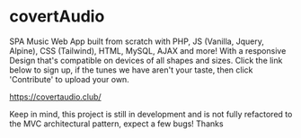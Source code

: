 # covertAudio
SPA Music Web App built from scratch with PHP, JS (Vanilla, Jquery, Alpine), CSS (Tailwind), HTML, MySQL, AJAX and more! 
With a responsive Design that's compatible on devices of all shapes and sizes.
Click the link below to sign up, if the tunes we have aren't your taste, then click 'Contribute' to upload your own.

https://covertaudio.club/

Keep in mind, this project is still in development and is not fully refactored to the MVC architectural pattern, expect a few bugs! Thanks
